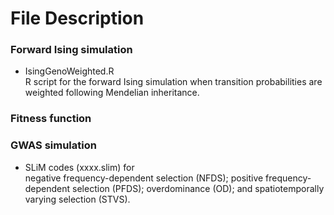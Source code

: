 # File Description  

### Forward Ising simulation  
- IsingGenoWeighted.R  
R script for the forward Ising simulation when transition probabilities are weighted following Mendelian inheritance.  
  
### Fitness function  

### GWAS simulation
- SLiM codes (xxxx.slim) for  
negative frequency-dependent selection (NFDS); positive frequency-dependent selection (PFDS); overdominance (OD); and spatiotemporally varying selection (STVS).  
